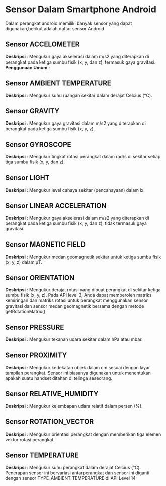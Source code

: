 # Sensor Dalam Smartphone Android
Dalam perangkat android memiliki banyak sensor yang dapat digunakan,berikut adalah daftar sensor Android
## Sensor ACCELOMETER
__Deskripsi__ : 
Mengukur gaya akselerasi dalam m/s2 yang diterapkan di perangkat pada ketiga sumbu fisik (x, y, dan z), termasuk gaya gravitasi.
__Penggunaan Umum__ : 

## Sensor AMBIENT TEMPERATURE
__Deskripsi__ : 
Mengukur suhu ruangan sekitar dalam derajat Celcius (°C).
## Sensor GRAVITY
__Deskripsi__ : 
Mengukur gaya gravitasi dalam m/s2 yang diterapkan di perangkat pada ketiga sumbu fisik (x, y, z).
## Sensor GYROSCOPE
__Deskripsi__ : 
Mengukur tingkat rotasi perangkat dalam rad/s di sekitar setiap tiga sumbu fisik (x, y, dan z).
## Sensor LIGHT
__Deskripsi__ : 
Mengukur level cahaya sekitar (pencahayaan) dalam lx.
## Sensor LINEAR ACCELERATION
__Deskripsi__ : 
Mengukur gaya akselerasi dalam m/s2 yang diterapkan di perangkat pada ketiga sumbu fisik (x, y, dan z), tidak termasuk gaya gravitasi.
## Sensor MAGNETIC FIELD
__Deskripsi__ : 
Mengukur medan geomagnetik sekitar untuk ketiga sumbu fisik (x, y, z) dalam μT.
## Sensor ORIENTATION
__Deskripsi__ : 
Mengukur derajat rotasi yang dibuat perangkat di sekitar ketiga sumbu fisik (x, y, z). Pada API level 3, Anda dapat memperoleh matriks kemiringan dan matriks rotasi untuk perangkat menggunakan sensor gravitasi dan sensor medan geomagnetik bersama dengan metode getRotationMatrix()
## Sensor PRESSURE	
__Deskripsi__ : 
Mengukur tekanan udara sekitar dalam hPa atau mbar.
## Sensor PROXIMITY	
__Deskripsi__ : 
Mengukur kedekatan objek dalam cm sesuai dengan layar tampilan perangkat. Sensor ini biasanya digunakan untuk menentukan apakah suatu handset ditahan di telinga seseorang.
## Sensor RELATIVE_HUMIDITY
__Deskripsi__ : 
Mengukur kelembapan udara relatif dalam persen (%).
## Sensor ROTATION_VECTOR
__Deskripsi__ : 
Mengukur orientasi perangkat dengan memberikan tiga elemen vektor rotasi perangkat.
## Sensor TEMPERATURE
__Deskripsi__ : 
Mengukur suhu perangkat dalam derajat Celcius (°C). Penerapan sensor ini bervariasi antarperangkat dan sensor ini diganti dengan sensor TYPE_AMBIENT_TEMPERATURE di API Level 14
